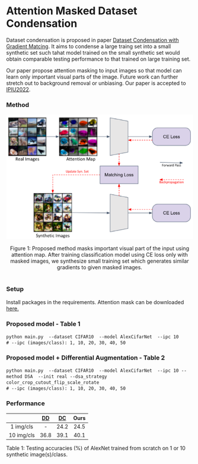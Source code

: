 # Attention Masked Dataset Condensation
Dataset condensation is proposed in paper [Dataset Condensation with Gradient Matcing](https://openreview.net/pdf?id=mSAKhLYLSsl). It aims to condense a large traing set into a small synthetic set such tahat model trained on the small synthetic set would obtain comparable testing performance to that trained on large training set.

Our paper propose attention masking to input images so that model can learn only important visual parts of the image. Future work can further stretch out to background removal or unbiasing. Our paper is accepted to [IPIU2022](http://www.ipiu.or.kr).


### Method
<p align="center"><img src='docs/method.png' width=700></p>
<center>Figure 1: Proposed method masks important visual part of the input using attention map. After training classification model using CE loss only with masked images, we synthesize small training set which generates similar gradients to given masked images. </center><br>

### Setup
Install packages in the requirements. Attention mask can be downloaded [here.](https://drive.google.com/file/d/1iSPzb63JjindU8N1H0D3EtnHPGdRH5ey/view?usp=sharing)

### Proposed model - Table 1
```
python main.py  --dataset CIFAR10  --model AlexCifarNet  --ipc 10
# --ipc (images/class): 1, 10, 20, 30, 40, 50
```

### Proposed model + Differential Augmentation - Table 2
```
python main.py  --dataset CIFAR10  --model AlexCifarNet  --ipc 10 --method DSA  --init real --dsa_strategy color_crop_cutout_flip_scale_rotate
# --ipc (images/class): 1, 10, 20, 30, 40, 50
```

### Performance
|  | [DD](https://arxiv.org/abs/1811.10959) | [DC](https://openreview.net/pdf?id=mSAKhLYLSsl) | Ours |
 :-: | :-: | :-: | :-:
| 1 img/cls  | - | 24.2 | 24.5 |
| 10 img/cls | 36.8 | 39.1 | 40.1 |

Table 1: Testing accuracies (%) of AlexNet trained from scratch on 1 or 10 synthetic image(s)/class.
